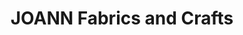 ---
title: "JOANN Fabrics and Crafts"
url: /merrillville-plaza/joann-fabrics-and-crafts/
shop: craft
---